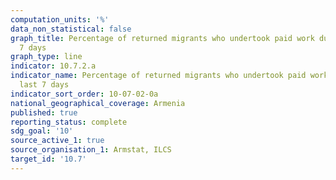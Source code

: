 ```yaml
---
computation_units: '%'
data_non_statistical: false
graph_title: Percentage of returned migrants who undertook paid work during the last
  7 days
graph_type: line
indicator: 10.7.2.a
indicator_name: Percentage of returned migrants who undertook paid work during the
  last 7 days
indicator_sort_order: 10-07-02-0a
national_geographical_coverage: Armenia
published: true
reporting_status: complete
sdg_goal: '10'
source_active_1: true
source_organisation_1: Armstat, ILCS
target_id: '10.7'
---
```

